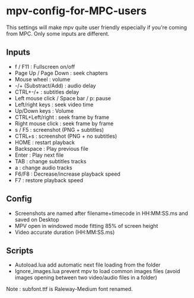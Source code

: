 # mpv-config-for-MPC-users

This settings will make mpv quite user friendly especially if you're coming from MPC.
Only some inputs are different.

## Inputs

- f / F11 : Fullscreen on/off
- Page Up / Page Down : seek chapters
- Mouse wheel : volume
- -/+ (Substract/Add) : audio delay
- CTRL+-/+ : subtitles delay
- Left mouse click / Space bar / p: pause
- Left/right keys : seek video time
- Up/Down keys : Volume
- CTRL+Left/right : seek frame by frame
- Right mouse click : seek frame by frame
- s / F5 : screenshot (PNG + subtitles)
- CTRL+s : screenshot (PNG + no subtitles)
- HOME : restart playback
- Backspace : Play previous file
- Enter : Play next file
- TAB : change subtitles tracks
- a : change audio tracks
- F6/F8 : Decrease/increase playback speed
- F7 : restore playback speed


## Config

- Screenshots are named after filename+timecode in HH:MM:SS.ms and saved on Desktop
- MPV open in windowed mode fitting 85% of screen height
- Video accurate duration (HH:MM:SS.ms)

## Scripts

- Autoload.lua add automatic next file loading from the folder
- Ignore_images.lua prevent mpv to load common images files (avoid images opening between two video/audio files in a folder)



Note : subfont.ttf is Raleway-Medium font renamed.
